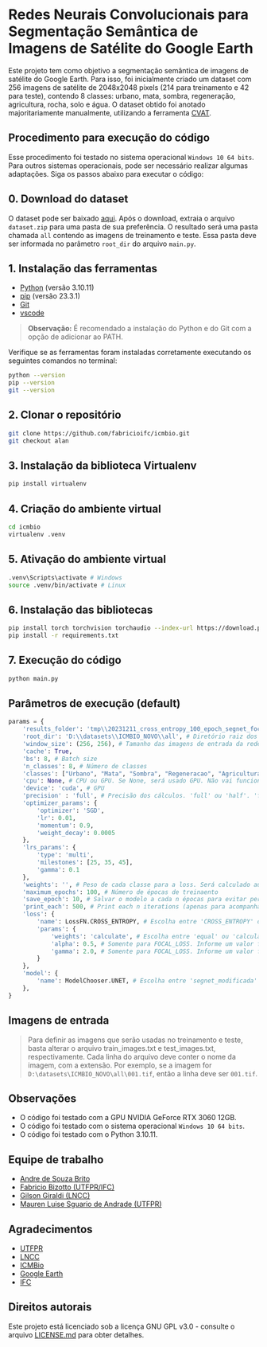 # Redes Neurais Convolucionais para Segmentação Semântica de Imagens de Satélite do Google Earth

Este projeto tem como objetivo a segmentação semântica de imagens de satélite do Google Earth. Para isso, foi inicialmente criado um dataset com 256 imagens de satélite de 2048x2048 pixels (214 para treinamento e 42 para teste), contendo 8 classes: urbano, mata, sombra, regeneração, agricultura, rocha, solo e água. O dataset obtido foi anotado majoritariamente manualmente, utilizando a ferramenta [CVAT](https://github.com/opencv/cvat).

## Procedimento para execução do código

Esse procedimento foi testado no sistema operacional `Windows 10 64 bits`. Para outros sistemas operacionais, pode ser necessário realizar algumas adaptações. Siga os passos abaixo para executar o código:

## 0. Download do dataset

O dataset pode ser baixado [aqui](https://drive.google.com/file/d/1T_0pt1KxX4SYxqmsb5wnac6RYWpW5j_E/view). Após o download, extraia o arquivo `dataset.zip` para uma pasta de sua preferência. O resultado será uma pasta chamada `all` contendo as imagens de treinamento e teste. Essa pasta deve ser informada no parâmetro `root_dir` do arquivo `main.py`.

## 1. Instalação das ferramentas
 - [Python](https://www.python.org/downloads/) (versão 3.10.11)
 - [pip](https://pip.pypa.io/en/stable/installation/) (versão 23.3.1)
 - [Git](https://git-scm.com/downloads)
 - [vscode](https://code.visualstudio.com/download)

> **Observação:** É recomendado a instalação do Python e do Git com a opção de adicionar ao PATH.

Verifique se as ferramentas foram instaladas corretamente executando os seguintes comandos no terminal:

```bash
python --version
pip --version
git --version
```

## 2. Clonar o repositório

```bash
git clone https://github.com/fabricioifc/icmbio.git
git checkout alan
```

## 3. Instalação da biblioteca Virtualenv

```bash
pip install virtualenv
```

## 4. Criação do ambiente virtual

```bash
cd icmbio
virtualenv .venv
```

## 5. Ativação do ambiente virtual

```bash
.venv\Scripts\activate # Windows
source .venv/bin/activate # Linux
```

## 6. Instalação das bibliotecas

```bash
pip install torch torchvision torchaudio --index-url https://download.pytorch.org/whl/cu117 --upgrade --force-reinstall
pip install -r requirements.txt
```

## 7. Execução do código

```bash
python main.py
```

## Parâmetros de execução (default)

```python
params = {
    'results_folder': 'tmp\\20231211_cross_entropy_100_epoch_segnet_focalloss', # Pasta onde serão salvos os resultados
    'root_dir': 'D:\\datasets\\ICMBIO_NOVO\\all', # Diretório raiz dos dados
    'window_size': (256, 256), # Tamanho das imagens de entrada da rede
    'cache': True,
    'bs': 8, # Batch size
    'n_classes': 8, # Número de classes
    'classes': ["Urbano", "Mata", "Sombra", "Regeneracao", "Agricultura", "Rocha", "Solo", "Agua"], # Nome das classes
    'cpu': None, # CPU ou GPU. Se None, será usado GPU. Não vai funcionar com CPU
    'device': 'cuda', # GPU
    'precision' : 'full', # Precisão dos cálculos. 'full' ou 'half'. 'full' é mais preciso, mas mais lento. 'half' é mais rápido, mas menos preciso. Default: 'full'
    'optimizer_params': {
        'optimizer': 'SGD',
        'lr': 0.01,
        'momentum': 0.9,
        'weight_decay': 0.0005
    },
    'lrs_params': {
        'type': 'multi',
        'milestones': [25, 35, 45],
        'gamma': 0.1
    },
    'weights': '', # Peso de cada classe para a loss. Será calculado automaticamente em seguida
    'maximum_epochs': 100, # Número de épocas de treinaento
    'save_epoch': 10, # Salvar o modelo a cada n épocas para evitar perder o treinamento caso ocorra algum erro ou queda de energia
    'print_each': 500, # Print each n iterations (apenas para acompanhar visualmente o treinamento)
    'loss': {
        'name': LossFN.CROSS_ENTROPY, # Escolha entre 'CROSS_ENTROPY' ou 'FOCAL_LOSS'
        'params': {
            'weights': 'calculate', # Escolha entre 'equal' ou 'calculate'. Se 'equal', os pesos serão iguais. Se 'calculate', os pesos serão calculados pelo arquivo `extra\weights_calculator.py`
            'alpha': 0.5, # Somente para FOCAL_LOSS. Informe um valor float. Default: 0.5
            'gamma': 2.0, # Somente para FOCAL_LOSS. Informe um valor float. Default: 2.0
        }
    },
    'model': {
        'name': ModelChooser.UNET, # Escolha entre 'segnet_modificada' ou 'unet
    },
}
```

## Imagens de entrada

> Para definir as imagens que serão usadas no treinamento e teste, basta alterar o arquivo train_images.txt e test_images.txt, respectivamente. Cada linha do arquivo deve conter o nome da imagem, com a extensão. Por exemplo, se a imagem for `D:\datasets\ICMBIO_NOVO\all\001.tif`, então a linha deve ser `001.tif`.

## Observações

- O código foi testado com a GPU NVIDIA GeForce RTX 3060 12GB.
- O código foi testado com o sistema operacional `Windows 10 64 bits`.
- O código foi testado com o Python 3.10.11.

## Equipe de trabalho

- [Andre de Souza Brito](https://www.linkedin.com/in/andr%C3%A9-de-souza-brito-4b0a62a2/)
- [Fabricio Bizotto (UTFPR/IFC)](https://www.linkedin.com/in/fabricio-bizotto-0aa27131/)
- [Gilson Giraldi (LNCC)](https://www.lncc.br/~gilson/)
- [Mauren Luise Sguario de Andrade (UTFPR)](https://www.linkedin.com/in/mauren-louise-sguario-coelho-de-andrade-3291b731/?originalSubdomain=br)

## Agradecimentos

- [UTFPR](https://portal.utfpr.edu.br/)
- [LNCC](https://www.lncc.br/)
- [ICMBio](https://www.gov.br/icmbio/pt-br)
- [Google Earth](https://www.google.com/earth/)
- [IFC](https://www.ifc.edu.br/)

## Direitos autorais

Este projeto está licenciado sob a licença GNU GPL v3.0 - consulte o arquivo [LICENSE.md](LICENSE.md) para obter detalhes.
